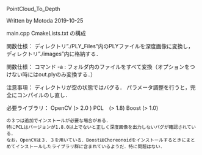 PointCloud_To_Depth

Written by Motoda 2019-10-25

main.cpp
CmakeLists.txt
の構成

関数仕様：
	ディレクトリ”./PLY_Files”内のPLYファイルを深度画像に変換し，
	ディレクトリ”./images”内に格納する．

関数仕様：
	コマンド -a : フォルダ内のファイルをすべて変換（オプションをつけない時にはout.plyのみ変換する．）
	
注意事項：
	ディレクトリが空の状態ではバグる．
	パラメータ調整を行うと，完全にコンパイルのし直し．
	
必要ライブラリ：
	OpenCV (> 2.0 )
	PCL　(> 1.8)
	Boost (> 1.0)
	
	の３つは追加でインストールが必要な場合がある．
	特にPCLはバージョンが1.8.0以上でないと正しく深度画像を出力しないバグが確認されている．
	なお，OpenCVは３．３を用いている．BoostはChoreonoidをインストールするときにまとめてインストールしたライブラリ群に含まれているようだ．特に問題はない．
